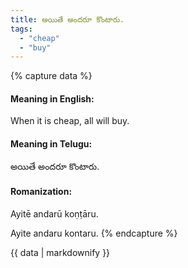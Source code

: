 ```yaml
---
title: అయితే అందరూ కొంటారు.
tags:
  - "cheap"
  - "buy"
---
```


{% capture data %}
#### Meaning in English:
When it is cheap, all will buy.

#### Meaning in Telugu:
అయితే అందరూ కొంటారు.

#### Romanization:
Ayitē andarū koṇṭāru.

Ayite andaru kontaru.
{% endcapture %}

{{ data | markdownify }}

